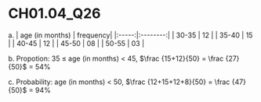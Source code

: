 # CH01.04_Q26 #

a. 
|  age (in months)  | frequency|
|:-----:|:--------:|
| 30-35 |    12    |
| 35-40 |    15    |
| 40-45 |    12    |
| 45-50 |    08    |
| 50-55 |    03    |

b. Propotion: 35 ≤ age (in months) < 45, $\frac {15+12}{50} = \frac {27}{50}$ = 54% 

c. Probability: age (in months) < 50, $\frac {12+15+12+8}{50} = \frac {47}{50}$ = 94%
